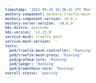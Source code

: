 ```yaml
---
timestamp: '2022-09-26 10:36:41 UTC Mon'
meshery-component: meshery-traefik-mesh
meshery-component-version: v0.6.1
meshery-server-version: 'v0.6.9'
k8s-distro: minikube
k8s-version: 'v1.23.9'
service-mesh: traefik-mesh
service-mesh-version: ''
tests:
  pod/traefik-mesh-controller: 'Running'
  pod/traefik-mesh-proxy: 'Running'
  pod/grafana-core: 'Running'
  pod/jaeger: 'Running'
  pod/prometheus-core: 'Running'
overall-status: 'passing'
---
```

